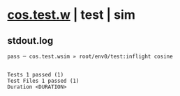 # [cos.test.w](../../../../../../examples/tests/sdk_tests/math/cos.test.w) | test | sim

## stdout.log
```log
pass ─ cos.test.wsim » root/env0/test:inflight cosine
 
 
Tests 1 passed (1)
Test Files 1 passed (1)
Duration <DURATION>
```

